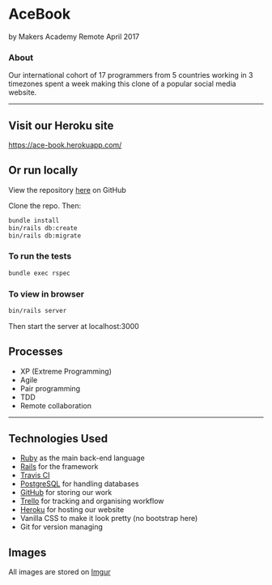 # AceBook
by Makers Academy Remote April 2017

### About
Our international cohort of 17 programmers from 5 countries working in 3 timezones spent a week making this clone of a popular social media website.

---
## Visit our Heroku site
https://ace-book.herokuapp.com/

## Or run locally
View the repository [here](https://github.com/makersacademy/acebook-remote-april-2017) on GitHub

Clone the repo. Then:

```bash
bundle install
bin/rails db:create
bin/rails db:migrate
```
### To run the tests
```bash
bundle exec rspec
```

### To view in browser
```bash
bin/rails server
```
Then start the server at localhost:3000

## Processes
* XP (Extreme Programming)
* Agile
* Pair programming
* TDD
* Remote collaboration

---
## Technologies Used

* [Ruby](https://www.ruby-lang.org/en/) as the main back-end language
* [Rails](http://rubyonrails.org/) for the framework
* [Travis CI](https://travis-ci.org/)
* [PostgreSQL](https://www.postgresql.org/) for handling databases
* [GitHub](https://github.com/makersacademy/acebook-remote-april-2017) for storing our work
* [Trello](https://trello.com/) for tracking and organising workflow
* [Heroku](https://ace-book.herokuapp.com/
) for hosting our website
* Vanilla CSS to make it look pretty (no bootstrap here)
* Git for version managing

## Images
All images are stored on [Imgur](http://i.imgur.com/1O64JDt.png)
